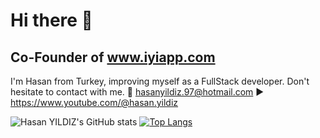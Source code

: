 # Hi there 👋
## Co-Founder of www.iyiapp.com

I'm Hasan from Turkey, improving myself as a FullStack developer.
Don't hesitate to contact with me.
📧 hasanyildiz.97@hotmail.com
▶️ https://www.youtube.com/@hasan.yildiz

![Hasan YILDIZ's GitHub stats](https://github-readme-stats.vercel.app/api?username=iyiapp&show_icons=true&theme=highcontrast  )
[![Top Langs](https://github-readme-stats.vercel.app/api/top-langs/?username=iyiapp&layout=compact&theme=highcontrast)](https://github.com/anuraghazra/github-readme-stats)
